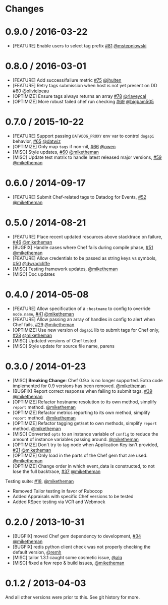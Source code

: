 Changes
=======

# 0.9.0 / 2016-03-22

* [FEATURE] Enable users to select tag prefix [#81][] [@mstepniowski][]

# 0.8.0 / 2016-03-01

* [FEATURE] Add success/failure metric [#75][] [@jhulten][]
* [FEATURE] Retry tags submission when host is not yet present on DD [#80][] [@olivielpeau][]
* [OPTIMIZE] Ensure tags always returns an array [#78][] [@rlaveycal][]
* [OPTIMIZE] More robust failed chef run checking [#69][] [@bigbam505][]

# 0.7.0 / 2015-10-22

* [FEATURE] Support passing `DATADOG_PROXY` env var to control `dogapi` behavior, [#65][] [@datwiz][]
* [OPTIMIZE] Only map `tags` if non-nil, [#66][] [@owen][]
* [MISC] Style updates, [#60][] [@miketheman][]
* [MISC] Update test matrix to handle latest released major versions, [#59][] [@miketheman][]

# 0.6.0 / 2014-09-17

* [FEATURE] Submit Chef-related tags to Datadog for Events, [#52][] [@miketheman][]

# 0.5.0 / 2014-08-21

* [FEATURE] Place recent updated resources above stacktrace on failure, [#46][] [@miketheman][]
* [BUGFIX] Handle cases where Chef fails during compile phase, [#51][] [@miketheman][]
* [FEATURE] Allow credentials to be passed as string keys vs symbols, [#50][] [@dwradcliffe][]
* [MISC] Testing framework updates, [@miketheman][]
* [MISC] Doc updates

# 0.4.0 / 2014-05-08

* [FEATURE] Allow specification of a `:hostname` to config to override `node.name`, [#41][] [@miketheman][]
* [FEATURE] Allow passing an array of handles in config to alert when Chef fails, [#29][] [@miketheman][]
* [OPTIMIZE] Use new version of `dogapi` lib to submit tags for Chef only, [#28][] [@miketheman][]
* [MISC] Updated versions of Chef tested
* [MISC] Style update for source file name, parens

# 0.3.0 / 2014-01-23

* [MISC] **Breaking Change**: Chef 0.9.x is no longer supported. Extra code implemented for 0.9 versions has been removed. [@miketheman][]
* [BUGFIX] Report correct response when failing to submit tags, [#39][] [@miketheman][]
* [OPTIMIZE] Refactor hostname resolution to its own method, simplify `report` method. [@miketheman][]
* [OPTIMIZE] Refactor metrics reporting to its own method, simplify `report` method. [@miketheman][]
* [OPTIMIZE] Refactor tagging get/set to own methods, simplify `report` method. [@miketheman][]
* [MISC] Converted `opts` to an instance variable of `config` to reduce the amount of instance variables passing around. [@miketheman][]
* [OPTIMIZE] Don't try to tag node when Application Key isn't provided, [#31][] [@miketheman][]
* [OPTIMIZE] Only load in the parts of the Chef gem that are used. [@miketheman][]
* [OPTIMIZE] Change order in which event_data is constructed, to not lose the full backtrace, [#37][] [@miketheman][]

Testing suite: [#18][], [@miketheman][]
* Removed Tailor testing in favor of Rubocop
* Added Appraisals with specific Chef versions to be tested
* Added RSpec testing via VCR and Webmock

# 0.2.0 / 2013-10-31

* [BUGFIX] moved Chef gem dependency to development, [#34][] [@miketheman][]
* [BUGFIX] redis python client check was not properly checking the default version, [@remh][]
* [MISC] tailor 1.3.1 caught some cosmetic issue, [@alq][]
* [MISC] fixed a few repo & build issues, [@miketheman][]

# 0.1.2 / 2013-04-03

And all other versions were prior to this. See git history for more.

<!--- The following link definition list is generated by PimpMyChangelog --->
[#18]: https://github.com/DataDog/chef-handler-datadog/issues/18
[#28]: https://github.com/DataDog/chef-handler-datadog/issues/28
[#29]: https://github.com/DataDog/chef-handler-datadog/issues/29
[#31]: https://github.com/DataDog/chef-handler-datadog/issues/31
[#34]: https://github.com/DataDog/chef-handler-datadog/issues/34
[#37]: https://github.com/DataDog/chef-handler-datadog/issues/37
[#39]: https://github.com/DataDog/chef-handler-datadog/issues/39
[#41]: https://github.com/DataDog/chef-handler-datadog/issues/41
[#46]: https://github.com/DataDog/chef-handler-datadog/issues/46
[#50]: https://github.com/DataDog/chef-handler-datadog/issues/50
[#51]: https://github.com/DataDog/chef-handler-datadog/issues/51
[#52]: https://github.com/DataDog/chef-handler-datadog/issues/52
[#59]: https://github.com/DataDog/chef-handler-datadog/issues/59
[#60]: https://github.com/DataDog/chef-handler-datadog/issues/60
[#65]: https://github.com/DataDog/chef-handler-datadog/issues/65
[#66]: https://github.com/DataDog/chef-handler-datadog/issues/66
[#69]: https://github.com/DataDog/chef-handler-datadog/issues/69
[#75]: https://github.com/DataDog/chef-handler-datadog/issues/75
[#78]: https://github.com/DataDog/chef-handler-datadog/issues/78
[#80]: https://github.com/DataDog/chef-handler-datadog/issues/80
[#81]: https://github.com/DataDog/chef-handler-datadog/issues/81
[@alq]: https://github.com/alq
[@bigbam505]: https://github.com/bigbam505
[@datwiz]: https://github.com/datwiz
[@dwradcliffe]: https://github.com/dwradcliffe
[@jhulten]: https://github.com/jhulten
[@miketheman]: https://github.com/miketheman
[@mstepniowski]: https://github.com/mstepniowski
[@olivielpeau]: https://github.com/olivielpeau
[@owen]: https://github.com/owen
[@remh]: https://github.com/remh
[@rlaveycal]: https://github.com/rlaveycal
